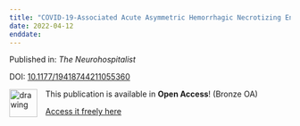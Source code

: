 ```yaml
---
title: "COVID-19-Associated Acute Asymmetric Hemorrhagic Necrotizing Encephalopathy: A Case Report."
date: 2022-04-12
enddate:
---
```


Published in: *The Neurohospitalist*

DOI: [10.1177/19418744211055360](https://doi.org/10.1177/19418744211055360)

<img src="https://upload.wikimedia.org/wikipedia/commons/thumb/7/77/Open_Access_logo_PLoS_transparent.svg/800px-Open_Access_logo_PLoS_transparent.svg.png" alt="drawing" width="50" align="left"/> &nbsp;&nbsp;&nbsp;This publication is available in **Open Access**! (Bronze OA)

&nbsp;&nbsp;&nbsp;<a href="https://journals.sagepub.com/doi/pdf/10.1177/19418744211055360">Access it freely here</a>


